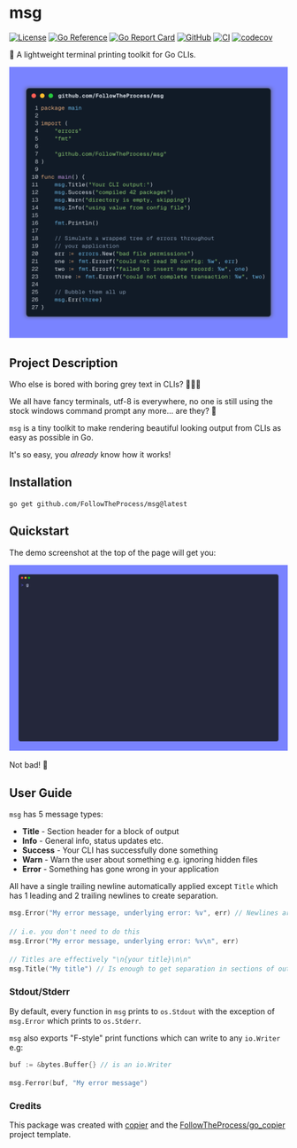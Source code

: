 # msg

[![License](https://img.shields.io/github/license/FollowTheProcess/msg)](https://github.com/FollowTheProcess/msg)
[![Go Reference](https://pkg.go.dev/badge/followtheprocess.codes/msg.svg)](https://pkg.go.dev/followtheprocess.codes/msg)
[![Go Report Card](https://goreportcard.com/badge/github.com/FollowTheProcess/msg)](https://goreportcard.com/report/github.com/FollowTheProcess/msg)
[![GitHub](https://img.shields.io/github/v/release/FollowTheProcess/msg?logo=github&sort=semver)](https://github.com/FollowTheProcess/msg)
[![CI](https://github.com/FollowTheProcess/msg/workflows/CI/badge.svg)](https://github.com/FollowTheProcess/msg/actions?query=workflow%3ACI)
[![codecov](https://codecov.io/gh/FollowTheProcess/msg/branch/main/graph/badge.svg)](https://codecov.io/gh/FollowTheProcess/msg)

🚀 A lightweight terminal printing toolkit for Go CLIs.

<p align="center">
<img src="https://github.com/FollowTheProcess/msg/raw/main/docs/img/demo.png" alt="demo">
</p>

## Project Description

Who else is bored with boring grey text in CLIs? 🙋🏻‍♂️

We all have fancy terminals, utf-8 is everywhere, no one is still using the stock windows command prompt any more... are they? 🤨

`msg` is a tiny toolkit to make rendering beautiful looking output from CLIs as easy as possible in Go.

It's so easy, you *already* know how it works!

## Installation

```shell
go get github.com/FollowTheProcess/msg@latest
```

## Quickstart

The demo screenshot at the top of the page will get you:

<p align="center">
<img src="https://github.com/FollowTheProcess/msg/raw/main/docs/img/demo.gif" alt="output">
</p>

Not bad! 🚀

## User Guide

`msg` has 5 message types:

* **Title** - Section header for a block of output
* **Info** - General info, status updates etc.
* **Success** - Your CLI has successfully done something
* **Warn** - Warn the user about something e.g. ignoring hidden files
* **Error** - Something has gone wrong in your application

All have a single trailing newline automatically applied except `Title` which has 1 leading and 2 trailing newlines to create separation.

```go
msg.Error("My error message, underlying error: %v", err) // Newlines are handled for you

// i.e. you don't need to do this
msg.Error("My error message, underlying error: %v\n", err)

// Titles are effectively "\n{your title}\n\n"
msg.Title("My title") // Is enough to get separation in sections of output
```

### Stdout/Stderr

By default, every function in `msg` prints to `os.Stdout` with the exception of `msg.Error` which prints to `os.Stderr`.

`msg` also exports "F-style" print functions which can write to any `io.Writer` e.g:

```go
buf := &bytes.Buffer{} // is an io.Writer

msg.Ferror(buf, "My error message")
```

### Credits

This package was created with [copier] and the [FollowTheProcess/go_copier] project template.

[copier]: https://copier.readthedocs.io/en/stable/
[FollowTheProcess/go_copier]: https://github.com/FollowTheProcess/go_copier
